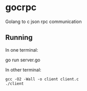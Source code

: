 gocrpc
======

Golang to c json rpc communication


Running
-------

In one terminal:

go run server.go

In other terminal:
```shell
gcc -O2 -Wall -o client client.c
./client
```
